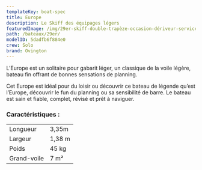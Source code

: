 ```yaml
---
templateKey: boat-spec
title: Europe
description: Le Skiff des équipages légers
featuredImage: /img/29er-skiff-double-trapèze-occasion-dériveur-services-10.jpg
path: /bateaux/29er/
modelID: 5dadfb6f884e0
crew: Solo
brand: Ovington
---
```

L’Europe est un solitaire pour gabarit léger, un classique de la voile légère, bateau fin offrant de bonnes sensations de planning.

Cet Europe est idéal pour du loisir ou découvrir ce bateau de légende qu’est l’Europe, découvrir le fun du planning ou sa sensibilité de barre. Le bateau est sain et fiable, complet, révisé et prêt à naviguer.

### Caractéristiques :

|     |     |
| --- | --- |
| Longueur | 3,35m  |
| Largeur | 1,38 m |
| Poids | 45 kg |
| Grand-voile | 7 m²|